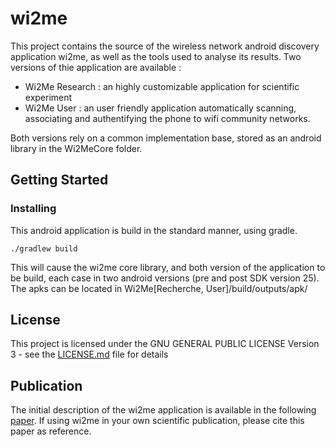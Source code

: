 # wi2me

This project contains the source of the wireless network android discovery application wi2me, as well as the tools used to analyse its results. Two versions of thie application are available :
* Wi2Me Research : an highly customizable application for scientific experiment
* Wi2Me User : an user friendly application automatically scanning, associating and authentifying the phone to wifi community networks.

Both versions rely on a common implementation base, stored as an android library in the Wi2MeCore folder.

## Getting Started

### Installing

This android application is build in the standard manner, using gradle.

```
./gradlew build
```

This will cause the wi2me core library, and both version of the application to be build, each case in two android versions (pre and post SDK version 25).
The apks can be located in Wi2Me[Recherche, User]/build/outputs/apk/

## License

This project is licensed under the GNU GENERAL PUBLIC LICENSE Version 3 - see the [LICENSE.md](LICENSE.md) file for details

## Publication

The initial description of the wi2me application is available in the following [paper](https://ieeexplore.ieee.org/document/6258143/). If using wi2me in your own scientific publication, please cite this paper as reference.
